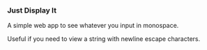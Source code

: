 ### Just Display It

A simple web app to see whatever you input in monospace.

Useful if you need to view a string with newline escape characters.